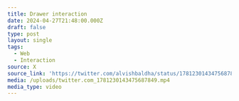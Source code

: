 ```yaml
---
title: Drawer interaction
date: 2024-04-27T21:48:00.000Z
draft: false
type: post
layout: single
tags:
  - Web
  - Interaction
source: X
source_link: 'https://twitter.com/alvishbaldha/status/1781230143475687849'
media: /uploads/twitter.com_1781230143475687849.mp4
media_type: video
---
```



